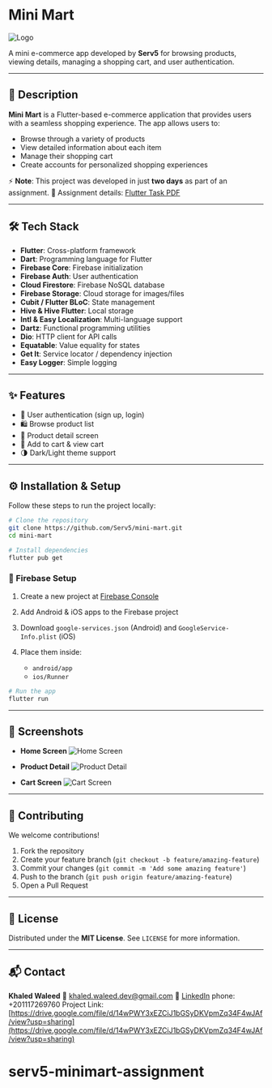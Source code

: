 # Mini Mart

![Logo](https://drive.google.com/file/d/1DuJds2PG6Q0UrqEtyceSvBKdKlEQNLMJ/view?usp=sharing)

A mini e-commerce app developed by **Serv5** for browsing products, viewing details, managing a shopping cart, and user authentication.

---

## 📝 Description

**Mini Mart** is a Flutter-based e-commerce application that provides users with a seamless shopping experience.
The app allows users to:

- Browse through a variety of products
- View detailed information about each item
- Manage their shopping cart
- Create accounts for personalized shopping experiences

⚡ **Note**: This project was developed in just **two days** as part of an assignment.
📄 Assignment details: [Flutter Task PDF](./flutter_task.pdf)

---

## 🛠 Tech Stack

- **Flutter**: Cross-platform framework
- **Dart**: Programming language for Flutter
- **Firebase Core**: Firebase initialization
- **Firebase Auth**: User authentication
- **Cloud Firestore**: Firebase NoSQL database
- **Firebase Storage**: Cloud storage for images/files
- **Cubit / Flutter BLoC**: State management
- **Hive & Hive Flutter**: Local storage
- **Intl & Easy Localization**: Multi-language support
- **Dartz**: Functional programming utilities
- **Dio**: HTTP client for API calls
- **Equatable**: Value equality for states
- **Get It**: Service locator / dependency injection
- **Easy Logger**: Simple logging

---

## ✨ Features

- 🔐 User authentication (sign up, login)
- 🛍 Browse product list
- 📄 Product detail screen
- 🛒 Add to cart & view cart
- 🌗 Dark/Light theme support

---

## ⚙️ Installation & Setup

Follow these steps to run the project locally:

```bash
# Clone the repository
git clone https://github.com/Serv5/mini-mart.git
cd mini-mart

# Install dependencies
flutter pub get
```

### 🔧 Firebase Setup

1. Create a new project at [Firebase Console](https://console.firebase.google.com/)
2. Add Android & iOS apps to the Firebase project
3. Download `google-services.json` (Android) and `GoogleService-Info.plist` (iOS)
4. Place them inside:

   - `android/app`
   - `ios/Runner`

```bash
# Run the app
flutter run
```

---

## 📱 Screenshots

- **Home Screen**
  ![Home Screen](https://drive.google.com/uc?export=view&id=1qcvF9jHsSRym4_jEojOtdsEk8GNFuwWS)

- **Product Detail**
  ![Product Detail](https://drive.google.com/uc?export=view&id=1nJqcGWAEP7g4skv5UsCymnO7NGaq5KaZ)

- **Cart Screen**
  ![Cart Screen](https://drive.google.com/file/d/1EOncCuzb_cXaQElWnm51L9fx3cbORSx3/view?usp=sharing)

---

## 🤝 Contributing

We welcome contributions!

1. Fork the repository
2. Create your feature branch (`git checkout -b feature/amazing-feature`)
3. Commit your changes (`git commit -m 'Add some amazing feature'`)
4. Push to the branch (`git push origin feature/amazing-feature`)
5. Open a Pull Request

---

## 📜 License

Distributed under the **MIT License**. See `LICENSE` for more information.

---

## 📬 Contact

**Khaled Waleed**
📧 [khaled.waleed.dev@gmail.com](khaled.waleed.dev@gmail.com)
💼 [LinkedIn](www.linkedin.com/in/khaled-waleed-a95b70208)
phone: +201117269760
Project Link: [https://drive.google.com/file/d/14wPWY3xEZCiJ1bGSyDKVpmZq34F4wJAf/view?usp=sharing](https://drive.google.com/file/d/14wPWY3xEZCiJ1bGSyDKVpmZq34F4wJAf/view?usp=sharing)

# serv5-minimart-assignment
